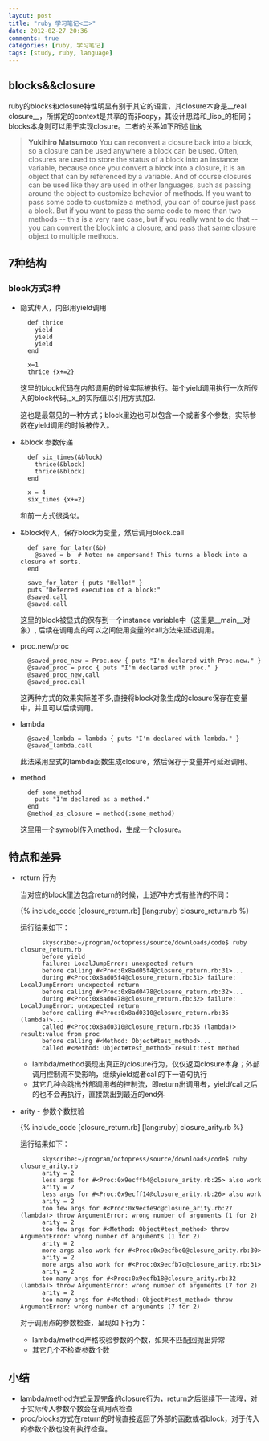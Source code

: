 ```yaml
---
layout: post
title: "ruby 学习笔记<二>"
date: 2012-02-27 20:36
comments: true
categories: [ruby, 学习笔记]
tags: [study, ruby, language]
---
```


## blocks&&closure
ruby的blocks和closure特性明显有别于其它的语言，其closure本身是__real closure__，所绑定的context是共享的而非copy，其设计思路和_lisp_的相同；blocks本身则可以用于实现closure。二者的关系如下所述 [link](http://www.artima.com/intv/closures2.html)

> __Yukihiro Matsumoto__ You can reconvert a closure back into a block, so a closure can be used anywhere a block can be used. Often, closures are used to store the status of a block into an instance variable, because once you convert a block into a closure, it is an object that can by referenced by a variable. And of course closures can be used like they are used in other languages, such as passing around the object to customize behavior of methods. If you want to pass some code to customize a method, you can of course just pass a block. But if you want to pass the same code to more than two methods -- this is a very rare case, but if you really want to do that -- you can convert the block into a closure, and pass that same closure object to multiple methods.

<!--more-->

## 7种结构

### block方式3种

- 隐式传入，内部用yield调用

        def thrice
          yield
          yield
          yield
        end

        x=1
        thrice {x+=2}

    这里的block代码在内部调用的时候实际被执行。每个yield调用执行一次所传入的block代码,_x_的实际值以引用方式加2.

    这也是最常见的一种方式；block里边也可以包含一个或者多个参数，实际参数在yield调用的时候被传入。

- &block 参数传递

        def six_times(&block)
          thrice(&block)
          thrice(&block)
        end

        x = 4
        six_times {x+=2}

    和前一方式很类似。

- &block传入，保存block为变量，然后调用block.call

        def save_for_later(&b)
          @saved = b  # Note: no ampersand! This turns a block into a closure of sorts.
        end
           
        save_for_later { puts "Hello!" }
        puts "Deferred execution of a block:"
        @saved.call
        @saved.call

    这里的block被显式的保存到一个instance variable中（这里是__main__对象）, 后续在调用点的可以之间使用变量的call方法来延迟调用。

- proc.new/proc

        @saved_proc_new = Proc.new { puts "I'm declared with Proc.new." }
        @saved_proc = proc { puts "I'm declared with proc." }
        @saved_proc_new.call
        @saved_proc.call

    这两种方式的效果实际差不多,直接将block对象生成的closure保存在变量中，并且可以后续调用。

- lambda

        @saved_lambda = lambda { puts "I'm declared with lambda." }
        @saved_lambda.call

    此法采用显式的lambda函数生成closure，然后保存于变量并可延迟调用。

- method
    
        def some_method
          puts "I'm declared as a method."
        end
        @method_as_closure = method(:some_method)

    这里用一个symobl传入method，生成一个closure。

## 特点和差异

- return 行为
    
    当对应的block里边包含return的时候，上述7中方式有些许的不同：

    {% include_code [closure_return.rb] [lang:ruby] closure_return.rb %}

    运行结果如下：

            skyscribe:~/program/octopress/source/downloads/code$ ruby closure_return.rb 
            before yield
            failure: LocalJumpError: unexpected return
            before calling #<Proc:0x8ad05f4@closure_return.rb:31>...
            during #<Proc:0x8ad05f4@closure_return.rb:31> failure: LocalJumpError: unexpected return
            before calling #<Proc:0x8ad0478@closure_return.rb:32>...
            during #<Proc:0x8ad0478@closure_return.rb:32> failure: LocalJumpError: unexpected return
            before calling #<Proc:0x8ad0310@closure_return.rb:35 (lambda)>...
            called #<Proc:0x8ad0310@closure_return.rb:35 (lambda)> result:value from proc
            before calling #<Method: Object#test_method>...
            called #<Method: Object#test_method> result:test method

        
    - lambda/method表现出真正的closure行为，仅仅返回closure本身；外部调用控制流不受影响，继续yield或者call的下一语句执行
    - 其它几种会跳出外部调用者的控制流，即return出调用者，yield/call之后的也不会再执行，直接跳出到最近的end外


- arity - 参数个数校验

    {% include_code [closure_return.rb] [lang:ruby] closure_arity.rb %}

    运行结果如下：

            skyscribe:~/program/octopress/source/downloads/code$ ruby closure_arity.rb 
            arity = 2
            less args for #<Proc:0x9ecffb4@closure_arity.rb:25> also work
            arity = 2
            less args for #<Proc:0x9ecff14@closure_arity.rb:26> also work
            arity = 2
            too few args for #<Proc:0x9ecfe9c@closure_arity.rb:27 (lambda)> throw ArgumentError: wrong number of arguments (1 for 2)
            arity = 2
            too few args for #<Method: Object#test_method> throw ArgumentError: wrong number of arguments (1 for 2)
            arity = 2
            more args also work for #<Proc:0x9ecfbe0@closure_arity.rb:30>
            arity = 2
            more args also work for #<Proc:0x9ecfb7c@closure_arity.rb:31>
            arity = 2
            too many args for #<Proc:0x9ecfb18@closure_arity.rb:32 (lambda)> throw ArgumentError: wrong number of arguments (7 for 2)
            arity = 2
            too many args for #<Method: Object#test_method> throw ArgumentError: wrong number of arguments (7 for 2)


    对于调用点的参数检查，呈现如下行为：

    - lambda/method严格校验参数的个数，如果不匹配回抛出异常
    - 其它几个不检查参数个数


## 小结

- lambda/method方式呈现完备的closure行为，return之后继续下一流程，对于实际传入参数个数会在调用点检查
- proc/blocks方式在return的时候直接返回了外部的函数或者block，对于传入的参数个数也没有执行检查。
